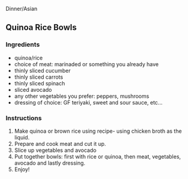 Dinner/Asian

## Quinoa Rice Bowls

### Ingredients

- quinoa/rice
- choice of meat: marinaded or something you already have
- thinly sliced cucumber
- thinly sliced carrots
- thinly sliced spinach
- sliced avocado
- any other vegetables you prefer: peppers, mushrooms 
- dressing of choice: GF teriyaki, sweet and sour sauce, etc...
 
### Instructions

1. Make quinoa or brown rice using recipe- using chicken broth as the liquid.
2. Prepare and cook meat and cut it up. 
3. Slice up vegetables and avocado 
4. Put together bowls: first with rice or quinoa, then meat, vegetables, avocado and lastly dressing.
5. Enjoy!
